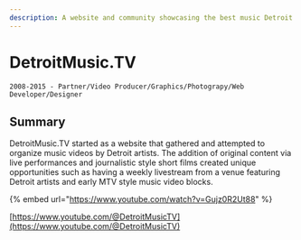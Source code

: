 ```yaml
---
description: A website and community showcasing the best music Detroit has to offer.
---
```


# DetroitMusic.TV

`2008-2015 - Partner/Video Producer/Graphics/Photograpy/Web Developer/Designer`

## Summary

DetroitMusic.TV started as a website that gathered and attempted to organize music videos by Detroit artists. The addition of original content via live performances and journalistic style short films created unique opportunities such as having a weekly livestream from a venue featuring Detroit artists and early MTV style music video blocks.



{% embed url="https://www.youtube.com/watch?v=Gujz0R2Ut88" %}

[https://www.youtube.com/@DetroitMusicTV](https://www.youtube.com/@DetroitMusicTV)

